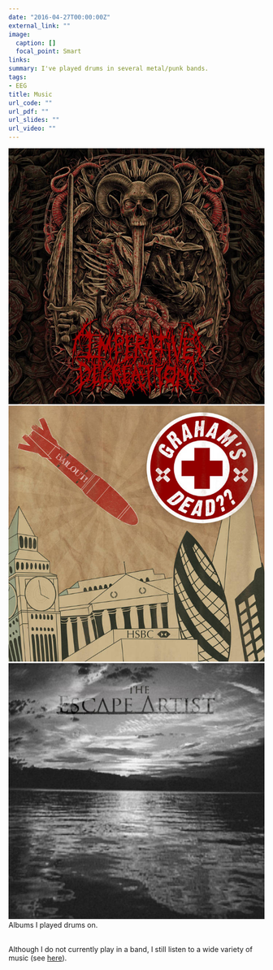 ```yaml
---
date: "2016-04-27T00:00:00Z"
external_link: ""
image:
  caption: []
  focal_point: Smart
links:
summary: I've played drums in several metal/punk bands.
tags:
- EEG
title: Music
url_code: ""
url_pdf: ""
url_slides: ""
url_video: ""
---
```



<div class="row">
    <div class="col-sm mt-3 mt-md-0">
        <a href="https://imperativedecreation.bandcamp.com/">
            <img src="imperative.jpg" alt="" title="Imperative Decreation"/>
        </a>
    </div>
    <div class="col-sm mt-3 mt-md-0">
      <a href="https://grahamsdead.bandcamp.com/">
        <img src="graham.jpg" alt="" title="Graham's Dead??"/>
      </a>
    </div>
    <div class="col-sm mt-3 mt-md-0">
        <a href="https://theescapeartistuk.bandcamp.com/album/the-escape-artist">
            <img src="escape.jpg" alt="" title="The Escape Artist"/>
        </a>
    </div>
</div>
<div class="caption">
    Albums I played drums on.
</div>
<br>
<p>Although I do not currently play in a band, I still listen to a wide variety of music (see <a href = "https://www.sputnikmusic.com/user/eldave93">here</a>).</p>